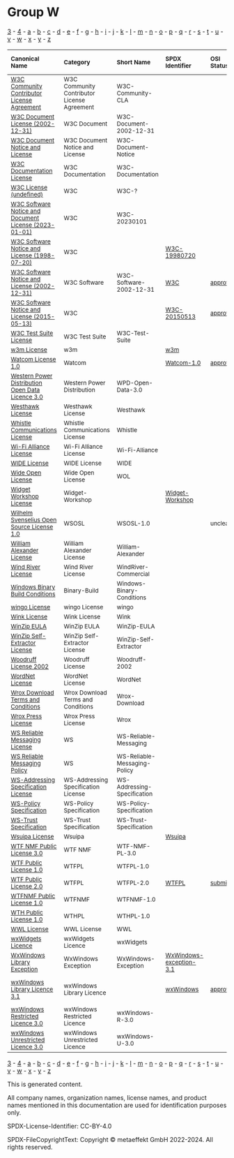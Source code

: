 # Group W

[3](../[3]/README.md) -
[4](../[4]/README.md) -
[a](../[a]/README.md) - 
[b](../[b]/README.md) - 
[c](../[c]/README.md) - 
[d](../[d]/README.md) - 
[e](../[e]/README.md) - 
[f](../[f]/README.md) - 
[g](../[g]/README.md) - 
[h](../[h]/README.md) - 
[i](../[i]/README.md) - 
[j](../[j]/README.md) - 
[k](../[k]/README.md) - 
[l](../[l]/README.md) - 
[m](../[m]/README.md) - 
[n](../[n]/README.md) - 
[o](../[o]/README.md) - 
[p](../[p]/README.md) - 
[q](../[q]/README.md) - 
[r](../[r]/README.md) - 
[s](../[s]/README.md) - 
[t](../[t]/README.md) - 
[u](../[u]/README.md) - 
[v](../[v]/README.md) - 
[w](../[w]/README.md) - 
[x](../[x]/README.md) - 
[y](../[y]/README.md) - 
[z](../[z]/README.md)

|<sup>Canonical Name</sup>|<sup>Category</sup>|<sup>Short Name</sup>|<sup>SPDX Identifier</sup>|<sup>OSI Status</sup>|<sup>Open CoDE Status</sup>|<sup>ScanCode</sup>|<sup>Matched ScanCode</sup>|<sup>Type</sup>|
| :-- | :-- | :-- | :-- | :-- | :-- | :-- | :-- | :-- |
|<sup><a name="W3C-Community-Contributor-License-Agreement">[W3C Community Contributor License Agreement]([w3]/W3C-Community-Contributor-License-Agreement.yaml)</a></sup>|<sup>W3C Community Contributor License Agreement</sup>|<sup>W3C-Community-CLA</sup>| | | |<sup>[w3c-community-cla](https://github.com/nexB/scancode-toolkit/blob/develop/src/licensedcode/data/licenses/w3c-community-cla.LICENSE)</sup>|<sup>[w3c-community-cla](https://github.com/nexB/scancode-toolkit/blob/develop/src/licensedcode/data/licenses/w3c-community-cla.LICENSE)</sup>|<sup>terms</sup>|
|<sup><a name="W3C-Document-License-(2002-12-31)">[W3C Document License (2002-12-31)]([w3]/W3C-Document-License-(2002-12-31).yaml)</a></sup>|<sup>W3C Document</sup>|<sup>W3C-Document-2002-12-31</sup>| | | |<sup>[w3c-docs-20021231](https://github.com/nexB/scancode-toolkit/blob/develop/src/licensedcode/data/licenses/w3c-docs-20021231.LICENSE)</sup>|<sup>[w3c-docs-20021231](https://github.com/nexB/scancode-toolkit/blob/develop/src/licensedcode/data/licenses/w3c-docs-20021231.LICENSE)</sup>|<sup>terms</sup>|
|<sup><a name="W3C-Document-Notice-and-License">[W3C Document Notice and License]([w3]/W3C-Document-Notice-and-License.yaml)</a></sup>|<sup>W3C Document Notice and License</sup>|<sup>W3C-Document-Notice</sup>| | | |<sup>[w3c-docs-19990405](https://github.com/nexB/scancode-toolkit/blob/develop/src/licensedcode/data/licenses/w3c-docs-19990405.LICENSE)</sup>|<sup>[w3c-docs-19990405](https://github.com/nexB/scancode-toolkit/blob/develop/src/licensedcode/data/licenses/w3c-docs-19990405.LICENSE)</sup>|<sup>terms</sup>|
|<sup><a name="W3C-Documentation-License">[W3C Documentation License]([w3]/W3C-Documentation-License.yaml)</a></sup>|<sup>W3C Documentation</sup>|<sup>W3C-Documentation</sup>| | | |<sup>[w3c-documentation](https://github.com/nexB/scancode-toolkit/blob/develop/src/licensedcode/data/licenses/w3c-documentation.LICENSE)</sup>|<sup>[w3c-documentation](https://github.com/nexB/scancode-toolkit/blob/develop/src/licensedcode/data/licenses/w3c-documentation.LICENSE)</sup>|<sup>terms</sup>|
|<sup><a name="W3C-License-(undefined)">[W3C License (undefined)]([w3]/W3C-License-(undefined).yaml)</a></sup>|<sup>W3C</sup>|<sup>W3C-?</sup>| | | | | |<sup>terms</sup>|
|<sup><a name="W3C-Software-Notice-and-Document-License-(2023-01-01)">[W3C Software Notice and Document License (2023-01-01)]([w3]/W3C-Software-Notice-and-Document-License-(2023-01-01).yaml)</a></sup>|<sup>W3C</sup>|<sup>W3C-20230101</sup>| | | |<sup>[w3c-software-2023](https://github.com/nexB/scancode-toolkit/blob/develop/src/licensedcode/data/licenses/w3c-software-2023.LICENSE)</sup>|<sup>[w3c-software-2023](https://github.com/nexB/scancode-toolkit/blob/develop/src/licensedcode/data/licenses/w3c-software-2023.LICENSE)</sup>|<sup>terms</sup>|
|<sup><a name="W3C-Software-Notice-and-License-(1998-07-20)">[W3C Software Notice and License (1998-07-20)]([w3]/W3C-Software-Notice-and-License-(1998-07-20).yaml)</a></sup>|<sup>W3C</sup>|<sup> </sup>|<sup>[W3C-19980720](https://spdx.org/licenses/W3C-19980720.html)</sup>| |<sup>approved</sup>|<sup>[w3c-software-19980720](https://github.com/nexB/scancode-toolkit/blob/develop/src/licensedcode/data/licenses/w3c-software-19980720.LICENSE)</sup>|<sup>[w3c-software-19980720](https://github.com/nexB/scancode-toolkit/blob/develop/src/licensedcode/data/licenses/w3c-software-19980720.LICENSE)</sup>|<sup>terms</sup>|
|<sup><a name="W3C-Software-Notice-and-License-(2002-12-31)">[W3C Software Notice and License (2002-12-31)]([w3]/W3C-Software-Notice-and-License-(2002-12-31).yaml)</a></sup>|<sup>W3C Software</sup>|<sup>W3C-Software-2002-12-31</sup>|<sup>[W3C](https://spdx.org/licenses/W3C.html)</sup>|<sup>[approved](https://opensource.org/licenses/?ls=W3C)</sup>|<sup>approved</sup>|<sup>[w3c](https://github.com/nexB/scancode-toolkit/blob/develop/src/licensedcode/data/licenses/w3c.LICENSE), [w3c-software-20021231](https://github.com/nexB/scancode-toolkit/blob/develop/src/licensedcode/data/licenses/w3c-software-20021231.LICENSE)</sup>|<sup>[w3c](https://github.com/nexB/scancode-toolkit/blob/develop/src/licensedcode/data/licenses/w3c.LICENSE)</sup>|<sup>terms</sup>|
|<sup><a name="W3C-Software-Notice-and-License-(2015-05-13)">[W3C Software Notice and License (2015-05-13)]([w3]/W3C-Software-Notice-and-License-(2015-05-13).yaml)</a></sup>|<sup>W3C</sup>|<sup> </sup>|<sup>[W3C-20150513](https://spdx.org/licenses/W3C-20150513.html)</sup>|<sup>[approved](https://opensource.org/licenses/?ls=W3C)</sup>|<sup>approved</sup>|<sup>[w3c-software-doc-20150513](https://github.com/nexB/scancode-toolkit/blob/develop/src/licensedcode/data/licenses/w3c-software-doc-20150513.LICENSE)</sup>|<sup>[w3c-software-doc-20150513](https://github.com/nexB/scancode-toolkit/blob/develop/src/licensedcode/data/licenses/w3c-software-doc-20150513.LICENSE)</sup>|<sup>terms</sup>|
|<sup><a name="W3C-Test-Suite-License">[W3C Test Suite License]([w3]/W3C-Test-Suite-License.yaml)</a></sup>|<sup>W3C Test Suite</sup>|<sup>W3C-Test-Suite</sup>| | | |<sup>[w3c-test-suite](https://github.com/nexB/scancode-toolkit/blob/develop/src/licensedcode/data/licenses/w3c-test-suite.LICENSE)</sup>|<sup>[w3c-test-suite](https://github.com/nexB/scancode-toolkit/blob/develop/src/licensedcode/data/licenses/w3c-test-suite.LICENSE)</sup>|<sup>terms</sup>|
|<sup><a name="w3m-License">[w3m License]([w3]/w3m-License.yaml)</a></sup>|<sup>w3m</sup>|<sup> </sup>|<sup>[w3m](https://spdx.org/licenses/w3m.html)</sup>| | |<sup>[w3m](https://github.com/nexB/scancode-toolkit/blob/develop/src/licensedcode/data/licenses/w3m.LICENSE)</sup>|<sup>[w3m](https://github.com/nexB/scancode-toolkit/blob/develop/src/licensedcode/data/licenses/w3m.LICENSE)</sup>|<sup>terms</sup>|
|<sup><a name="Watcom-License-1.0">[Watcom License 1.0]([wa]/Watcom-License-1.0.yaml)</a></sup>|<sup>Watcom</sup>|<sup> </sup>|<sup>[Watcom-1.0](https://spdx.org/licenses/Watcom-1.0.html)</sup>|<sup>[approved](https://opensource.org/licenses/?ls=Watcom-1.0)</sup>| |<sup>[sybase](https://github.com/nexB/scancode-toolkit/blob/develop/src/licensedcode/data/licenses/sybase.LICENSE)</sup>|<sup>[sybase](https://github.com/nexB/scancode-toolkit/blob/develop/src/licensedcode/data/licenses/sybase.LICENSE)</sup>|<sup>terms</sup>|
|<sup><a name="Western-Power-Distribution-Open-Data-Licence-3.0">[Western Power Distribution Open Data Licence 3.0]([we]/Western-Power-Distribution-Open-Data-Licence-3.0.yaml)</a></sup>|<sup>Western Power Distribution</sup>|<sup>WPD-Open-Data-3.0</sup>| | | |<sup>[ogl-wpd-3.0](https://github.com/nexB/scancode-toolkit/blob/develop/src/licensedcode/data/licenses/ogl-wpd-3.0.LICENSE)</sup>|<sup>[ogl-wpd-3.0](https://github.com/nexB/scancode-toolkit/blob/develop/src/licensedcode/data/licenses/ogl-wpd-3.0.LICENSE)</sup>|<sup>terms</sup>|
|<sup><a name="Westhawk-License">[Westhawk License]([we]/Westhawk-License.yaml)</a></sup>|<sup>Westhawk License</sup>|<sup>Westhawk</sup>| | | |<sup>[westhawk](https://github.com/nexB/scancode-toolkit/blob/develop/src/licensedcode/data/licenses/westhawk.LICENSE)</sup>|<sup>[westhawk](https://github.com/nexB/scancode-toolkit/blob/develop/src/licensedcode/data/licenses/westhawk.LICENSE)</sup>|<sup>terms</sup>|
|<sup><a name="Whistle-Communications-License">[Whistle Communications License]([wh]/Whistle-Communications-License.yaml)</a></sup>|<sup>Whistle Communications License</sup>|<sup>Whistle</sup>| | | |<sup>[whistle](https://github.com/nexB/scancode-toolkit/blob/develop/src/licensedcode/data/licenses/whistle.LICENSE)</sup>|<sup>[whistle](https://github.com/nexB/scancode-toolkit/blob/develop/src/licensedcode/data/licenses/whistle.LICENSE)</sup>|<sup>terms</sup>|
|<sup><a name="Wi-Fi-Alliance-License">[Wi-Fi Alliance License]([wi]/Wi-Fi-Alliance-License.yaml)</a></sup>|<sup>Wi-Fi Alliance License</sup>|<sup>Wi-Fi-Alliance</sup>| | | |<sup>[wifi-alliance](https://github.com/nexB/scancode-toolkit/blob/develop/src/licensedcode/data/licenses/wifi-alliance.LICENSE)</sup>|<sup>[wifi-alliance](https://github.com/nexB/scancode-toolkit/blob/develop/src/licensedcode/data/licenses/wifi-alliance.LICENSE)</sup>|<sup>terms</sup>|
|<sup><a name="WIDE-License">[WIDE License]([wi]/WIDE-License.yaml)</a></sup>|<sup>WIDE License</sup>|<sup>WIDE</sup>| | | |<sup>[wide-license](https://github.com/nexB/scancode-toolkit/blob/develop/src/licensedcode/data/licenses/wide-license.LICENSE)</sup>|<sup>[wide-license](https://github.com/nexB/scancode-toolkit/blob/develop/src/licensedcode/data/licenses/wide-license.LICENSE)</sup>|<sup>terms</sup>|
|<sup><a name="Wide-Open-License">[Wide Open License]([wi]/Wide-Open-License.yaml)</a></sup>|<sup>Wide Open License</sup>|<sup>WOL</sup>| | | |<sup>[wol](https://github.com/nexB/scancode-toolkit/blob/develop/src/licensedcode/data/licenses/wol.LICENSE)</sup>|<sup>[wol](https://github.com/nexB/scancode-toolkit/blob/develop/src/licensedcode/data/licenses/wol.LICENSE)</sup>|<sup>terms</sup>|
|<sup><a name="Widget-Workshop-License">[Widget Workshop License]([wi]/Widget-Workshop-License.yaml)</a></sup>|<sup>Widget-Workshop</sup>|<sup> </sup>|<sup>[Widget-Workshop](https://spdx.org/licenses/Widget-Workshop.html)</sup>| | |<sup>[widget-workshop](https://github.com/nexB/scancode-toolkit/blob/develop/src/licensedcode/data/licenses/widget-workshop.LICENSE)</sup>|<sup>[widget-workshop](https://github.com/nexB/scancode-toolkit/blob/develop/src/licensedcode/data/licenses/widget-workshop.LICENSE)</sup>|<sup>terms</sup>|
|<sup><a name="Wilhelm-Svenselius-Open-Source-License-1.0">[Wilhelm Svenselius Open Source License 1.0]([wi]/Wilhelm-Svenselius-Open-Source-License-1.0.yaml)</a></sup>|<sup>WSOSL</sup>|<sup>WSOSL-1.0</sup>| |<sup>unclear</sup>| | |<sup>[proprietary-license](https://github.com/nexB/scancode-toolkit/blob/develop/src/licensedcode/data/licenses/proprietary-license.LICENSE)</sup>|<sup>terms</sup>|
|<sup><a name="William-Alexander-License">[William Alexander License]([wi]/William-Alexander-License.yaml)</a></sup>|<sup>William Alexander License</sup>|<sup>William-Alexander</sup>| | | |<sup>[william-alexander](https://github.com/nexB/scancode-toolkit/blob/develop/src/licensedcode/data/licenses/william-alexander.LICENSE)</sup>|<sup>[william-alexander](https://github.com/nexB/scancode-toolkit/blob/develop/src/licensedcode/data/licenses/william-alexander.LICENSE)</sup>|<sup>terms</sup>|
|<sup><a name="Wind-River-License">[Wind River License]([wi]/Wind-River-License.yaml)</a></sup>|<sup>Wind River License</sup>|<sup>WindRiver-Commercial</sup>| | | |<sup>[windriver-commercial](https://github.com/nexB/scancode-toolkit/blob/develop/src/licensedcode/data/licenses/windriver-commercial.LICENSE)</sup>|<sup>[windriver-commercial](https://github.com/nexB/scancode-toolkit/blob/develop/src/licensedcode/data/licenses/windriver-commercial.LICENSE)</sup>|<sup>terms</sup>|
|<sup><a name="Windows-Binary-Build-Conditions">[Windows Binary Build Conditions]([wi]/Windows-Binary-Build-Conditions.yaml)</a></sup>|<sup>Binary-Build</sup>|<sup>Windows-Binary-Conditions</sup>| | | | |<sup>[proprietary-license](https://github.com/nexB/scancode-toolkit/blob/develop/src/licensedcode/data/licenses/proprietary-license.LICENSE)</sup>|<sup>terms</sup>|
|<sup><a name="wingo-License">[wingo License]([wi]/wingo-License.yaml)</a></sup>|<sup>wingo License</sup>|<sup>wingo</sup>| | | |<sup>[wingo](https://github.com/nexB/scancode-toolkit/blob/develop/src/licensedcode/data/licenses/wingo.LICENSE)</sup>|<sup>[wingo](https://github.com/nexB/scancode-toolkit/blob/develop/src/licensedcode/data/licenses/wingo.LICENSE)</sup>|<sup>terms</sup>|
|<sup><a name="Wink-License">[Wink License]([wi]/Wink-License.yaml)</a></sup>|<sup>Wink License</sup>|<sup>Wink</sup>| | | |<sup>[wink](https://github.com/nexB/scancode-toolkit/blob/develop/src/licensedcode/data/licenses/wink.LICENSE)</sup>|<sup>[wink](https://github.com/nexB/scancode-toolkit/blob/develop/src/licensedcode/data/licenses/wink.LICENSE)</sup>|<sup>terms</sup>|
|<sup><a name="WinZip-EULA">[WinZip EULA]([wi]/WinZip-EULA.yaml)</a></sup>|<sup>WinZip EULA</sup>|<sup>WinZip-EULA</sup>| | | |<sup>[winzip-eula](https://github.com/nexB/scancode-toolkit/blob/develop/src/licensedcode/data/licenses/winzip-eula.LICENSE)</sup>|<sup>[winzip-eula](https://github.com/nexB/scancode-toolkit/blob/develop/src/licensedcode/data/licenses/winzip-eula.LICENSE)</sup>|<sup>terms</sup>|
|<sup><a name="WinZip-Self-Extractor-License">[WinZip Self-Extractor License]([wi]/WinZip-Self-Extractor-License.yaml)</a></sup>|<sup>WinZip Self-Extractor License</sup>|<sup>WinZip-Self-Extractor</sup>| | | |<sup>[winzip-self-extractor](https://github.com/nexB/scancode-toolkit/blob/develop/src/licensedcode/data/licenses/winzip-self-extractor.LICENSE)</sup>|<sup>[winzip-self-extractor](https://github.com/nexB/scancode-toolkit/blob/develop/src/licensedcode/data/licenses/winzip-self-extractor.LICENSE)</sup>|<sup>terms</sup>|
|<sup><a name="Woodruff-License-2002">[Woodruff License 2002]([wo]/Woodruff-License-2002.yaml)</a></sup>|<sup>Woodruff License</sup>|<sup>Woodruff-2002</sup>| | | |<sup>[woodruff-2002](https://github.com/nexB/scancode-toolkit/blob/develop/src/licensedcode/data/licenses/woodruff-2002.LICENSE)</sup>|<sup>[woodruff-2002](https://github.com/nexB/scancode-toolkit/blob/develop/src/licensedcode/data/licenses/woodruff-2002.LICENSE)</sup>|<sup>terms</sup>|
|<sup><a name="WordNet-License">[WordNet License]([wo]/WordNet-License.yaml)</a></sup>|<sup>WordNet License</sup>|<sup>WordNet</sup>| | |<sup>approved</sup>|<sup>[wordnet](https://github.com/nexB/scancode-toolkit/blob/develop/src/licensedcode/data/licenses/wordnet.LICENSE)</sup>|<sup>[wordnet](https://github.com/nexB/scancode-toolkit/blob/develop/src/licensedcode/data/licenses/wordnet.LICENSE)</sup>|<sup>terms</sup>|
|<sup><a name="Wrox-Download-Terms-and-Conditions">[Wrox Download Terms and Conditions]([wr]/Wrox-Download-Terms-and-Conditions.yaml)</a></sup>|<sup>Wrox Download Terms and Conditions</sup>|<sup>Wrox-Download</sup>| | | |<sup>[wrox-download](https://github.com/nexB/scancode-toolkit/blob/develop/src/licensedcode/data/licenses/wrox-download.LICENSE)</sup>|<sup>[wrox-download](https://github.com/nexB/scancode-toolkit/blob/develop/src/licensedcode/data/licenses/wrox-download.LICENSE)</sup>|<sup>terms</sup>|
|<sup><a name="Wrox-Press-License">[Wrox Press License]([wr]/Wrox-Press-License.yaml)</a></sup>|<sup>Wrox Press License</sup>|<sup>Wrox</sup>| | | |<sup>[wrox](https://github.com/nexB/scancode-toolkit/blob/develop/src/licensedcode/data/licenses/wrox.LICENSE)</sup>|<sup>[wrox](https://github.com/nexB/scancode-toolkit/blob/develop/src/licensedcode/data/licenses/wrox.LICENSE)</sup>|<sup>terms</sup>|
|<sup><a name="WS-Reliable-Messaging-License">[WS Reliable Messaging License]([ws]/WS-Reliable-Messaging-License.yaml)</a></sup>|<sup>WS</sup>|<sup>WS-Reliable-Messaging</sup>| | | | |<sup>[ws-trust-specification](https://github.com/nexB/scancode-toolkit/blob/develop/src/licensedcode/data/licenses/ws-trust-specification.LICENSE)</sup>|<sup>terms</sup>|
|<sup><a name="WS-Reliable-Messaging-Policy">[WS Reliable Messaging Policy]([ws]/WS-Reliable-Messaging-Policy.yaml)</a></sup>|<sup>WS</sup>|<sup>WS-Reliable-Messaging-Policy</sup>| | | | |<sup>[ws-trust-specification](https://github.com/nexB/scancode-toolkit/blob/develop/src/licensedcode/data/licenses/ws-trust-specification.LICENSE)</sup>|<sup>terms</sup>|
|<sup><a name="WS-Addressing-Specification-License">[WS-Addressing Specification License]([ws]/WS-Addressing-Specification-License.yaml)</a></sup>|<sup>WS-Addressing Specification License</sup>|<sup>WS-Addressing-Specification</sup>| | |<sup>not approved</sup>|<sup>[ws-addressing-spec](https://github.com/nexB/scancode-toolkit/blob/develop/src/licensedcode/data/licenses/ws-addressing-spec.LICENSE)</sup>|<sup>[ws-addressing-spec](https://github.com/nexB/scancode-toolkit/blob/develop/src/licensedcode/data/licenses/ws-addressing-spec.LICENSE)</sup>|<sup>terms</sup>|
|<sup><a name="WS-Policy-Specification">[WS-Policy Specification]([ws]/WS-Policy-Specification.yaml)</a></sup>|<sup>WS-Policy Specification</sup>|<sup>WS-Policy-Specification</sup>| | |<sup>approved</sup>|<sup>[ws-policy-specification](https://github.com/nexB/scancode-toolkit/blob/develop/src/licensedcode/data/licenses/ws-policy-specification.LICENSE)</sup>|<sup>[ws-policy-specification](https://github.com/nexB/scancode-toolkit/blob/develop/src/licensedcode/data/licenses/ws-policy-specification.LICENSE)</sup>|<sup>terms</sup>|
|<sup><a name="WS-Trust-Specification">[WS-Trust Specification]([ws]/WS-Trust-Specification.yaml)</a></sup>|<sup>WS-Trust Specification</sup>|<sup>WS-Trust-Specification</sup>| | | |<sup>[ws-trust-specification](https://github.com/nexB/scancode-toolkit/blob/develop/src/licensedcode/data/licenses/ws-trust-specification.LICENSE)</sup>|<sup>[ws-trust-specification](https://github.com/nexB/scancode-toolkit/blob/develop/src/licensedcode/data/licenses/ws-trust-specification.LICENSE)</sup>|<sup>terms</sup>|
|<sup><a name="Wsuipa-License">[Wsuipa License]([ws]/Wsuipa-License.yaml)</a></sup>|<sup>Wsuipa</sup>|<sup> </sup>|<sup>[Wsuipa](https://spdx.org/licenses/Wsuipa.html)</sup>| | |<sup>[wsuipa](https://github.com/nexB/scancode-toolkit/blob/develop/src/licensedcode/data/licenses/wsuipa.LICENSE)</sup>|<sup>[wsuipa](https://github.com/nexB/scancode-toolkit/blob/develop/src/licensedcode/data/licenses/wsuipa.LICENSE)</sup>|<sup>terms</sup>|
|<sup><a name="WTF-NMF-Public-License-3.0">[WTF NMF Public License 3.0]([wt]/WTF-NMF-Public-License-3.0.yaml)</a></sup>|<sup>WTF NMF</sup>|<sup>WTF-NMF-PL-3.0</sup>| | | |<sup>[dwtfnmfpl-3.0](https://github.com/nexB/scancode-toolkit/blob/develop/src/licensedcode/data/licenses/dwtfnmfpl-3.0.LICENSE)</sup>|<sup>[dwtfnmfpl-3.0](https://github.com/nexB/scancode-toolkit/blob/develop/src/licensedcode/data/licenses/dwtfnmfpl-3.0.LICENSE)</sup>|<sup>terms</sup>|
|<sup><a name="WTF-Public-License-1.0">[WTF Public License 1.0]([wt]/WTF-Public-License-1.0.yaml)</a></sup>|<sup>WTFPL</sup>|<sup>WTFPL-1.0</sup>| | | |<sup>[wtfpl-1.0](https://github.com/nexB/scancode-toolkit/blob/develop/src/licensedcode/data/licenses/wtfpl-1.0.LICENSE)</sup>|<sup>[wtfpl-1.0](https://github.com/nexB/scancode-toolkit/blob/develop/src/licensedcode/data/licenses/wtfpl-1.0.LICENSE)</sup>|<sup>terms</sup>|
|<sup><a name="WTF-Public-License-2.0">[WTF Public License 2.0]([wt]/WTF-Public-License-2.0.yaml)</a></sup>|<sup>WTFPL</sup>|<sup>WTFPL-2.0</sup>|<sup>[WTFPL](https://spdx.org/licenses/WTFPL.html)</sup>|<sup>[submitted](https://opensource.org/licenses/?ls=WTFPL-2.0)</sup>|<sup>approved</sup>|<sup>[wtfpl-2.0](https://github.com/nexB/scancode-toolkit/blob/develop/src/licensedcode/data/licenses/wtfpl-2.0.LICENSE)</sup>|<sup>[wtfpl-2.0](https://github.com/nexB/scancode-toolkit/blob/develop/src/licensedcode/data/licenses/wtfpl-2.0.LICENSE)</sup>|<sup>terms</sup>|
|<sup><a name="WTFNMF-Public-License-1.0">[WTFNMF Public License 1.0]([wt]/WTFNMF-Public-License-1.0.yaml)</a></sup>|<sup>WTFNMF</sup>|<sup>WTFNMF-1.0</sup>| | | |<sup>[wtfnmfpl-1.0](https://github.com/nexB/scancode-toolkit/blob/develop/src/licensedcode/data/licenses/wtfnmfpl-1.0.LICENSE)</sup>|<sup>[wtfnmfpl-1.0](https://github.com/nexB/scancode-toolkit/blob/develop/src/licensedcode/data/licenses/wtfnmfpl-1.0.LICENSE)</sup>|<sup>terms</sup>|
|<sup><a name="WTH-Public-License-1.0">[WTH Public License 1.0]([wt]/WTH-Public-License-1.0.yaml)</a></sup>|<sup>WTHPL</sup>|<sup>WTHPL-1.0</sup>| | | |<sup>[wthpl-1.0](https://github.com/nexB/scancode-toolkit/blob/develop/src/licensedcode/data/licenses/wthpl-1.0.LICENSE)</sup>|<sup>[wthpl-1.0](https://github.com/nexB/scancode-toolkit/blob/develop/src/licensedcode/data/licenses/wthpl-1.0.LICENSE)</sup>|<sup>terms</sup>|
|<sup><a name="WWL-License">[WWL License]([ww]/WWL-License.yaml)</a></sup>|<sup>WWL License</sup>|<sup>WWL</sup>| | | | |<sup>[gpl-1.0-plus](https://github.com/nexB/scancode-toolkit/blob/develop/src/licensedcode/data/licenses/gpl-1.0-plus.LICENSE)</sup>|<sup>terms</sup>|
|<sup><a name="wxWidgets-Licence">[wxWidgets Licence]([wx]/wxWidgets-Licence.yaml)</a></sup>|<sup>wxWidgets Licence</sup>|<sup>wxWidgets</sup>| | | |<sup>[wxwidgets](https://github.com/nexB/scancode-toolkit/blob/develop/src/licensedcode/data/licenses/wxwidgets.LICENSE)</sup>|<sup>[wxwidgets](https://github.com/nexB/scancode-toolkit/blob/develop/src/licensedcode/data/licenses/wxwidgets.LICENSE)</sup>|<sup>terms</sup>|
|<sup><a name="WxWindows-Library-Exception">[WxWindows Library Exception]([wx]/WxWindows-Library-Exception.yaml)</a></sup>|<sup>WxWindows Exception</sup>|<sup>WxWindows-Exception</sup>|<sup>[WxWindows-exception-3.1](https://spdx.org/licenses/WxWindows-exception-3.1.html)</sup>| | |<sup>[wxwindows-exception-3.1](https://github.com/nexB/scancode-toolkit/blob/develop/src/licensedcode/data/licenses/wxwindows-exception-3.1.LICENSE)</sup>|<sup>[wxwindows-exception-3.1](https://github.com/nexB/scancode-toolkit/blob/develop/src/licensedcode/data/licenses/wxwindows-exception-3.1.LICENSE)</sup>|<sup>exception</sup>|
|<sup><a name="wxWindows-Library-Licence-3.1">[wxWindows Library Licence 3.1]([wx]/wxWindows-Library-Licence-3.1.yaml)</a></sup>|<sup>wxWindows Library Licence</sup>|<sup> </sup>|<sup>[wxWindows](https://spdx.org/licenses/wxWindows.html)</sup>|<sup>[approved](https://opensource.org/licenses/?ls=WXwindows)</sup>| |<sup>[wxwindows](https://github.com/nexB/scancode-toolkit/blob/develop/src/licensedcode/data/licenses/wxwindows.LICENSE)</sup>|<sup>lgpl-2.0-plus WITH wxwindows-exception-3.1</sup>|<sup>terms</sup>|
|<sup><a name="wxWindows-Restricted-Licence-3.0">[wxWindows Restricted Licence 3.0]([wx]/wxWindows-Restricted-Licence-3.0.yaml)</a></sup>|<sup>wxWindows Restricted Licence</sup>|<sup>wxWindows-R-3.0</sup>| | | |<sup>[wxwindows-r-3.0](https://github.com/nexB/scancode-toolkit/blob/develop/src/licensedcode/data/licenses/wxwindows-r-3.0.LICENSE)</sup>|<sup>[wxwindows-r-3.0](https://github.com/nexB/scancode-toolkit/blob/develop/src/licensedcode/data/licenses/wxwindows-r-3.0.LICENSE)</sup>|<sup>terms</sup>|
|<sup><a name="wxWindows-Unrestricted-Licence-3.0">[wxWindows Unrestricted Licence 3.0]([wx]/wxWindows-Unrestricted-Licence-3.0.yaml)</a></sup>|<sup>wxWindows Unrestricted Licence</sup>|<sup>wxWindows-U-3.0</sup>| | | |<sup>[wxwindows-u-3.0](https://github.com/nexB/scancode-toolkit/blob/develop/src/licensedcode/data/licenses/wxwindows-u-3.0.LICENSE)</sup>|<sup>[wxwindows-u-3.0](https://github.com/nexB/scancode-toolkit/blob/develop/src/licensedcode/data/licenses/wxwindows-u-3.0.LICENSE)</sup>|<sup>terms</sup>|

[3](../[3]/README.md) -
[4](../[4]/README.md) -
[a](../[a]/README.md) - 
[b](../[b]/README.md) - 
[c](../[c]/README.md) - 
[d](../[d]/README.md) - 
[e](../[e]/README.md) - 
[f](../[f]/README.md) - 
[g](../[g]/README.md) - 
[h](../[h]/README.md) - 
[i](../[i]/README.md) - 
[j](../[j]/README.md) - 
[k](../[k]/README.md) - 
[l](../[l]/README.md) - 
[m](../[m]/README.md) - 
[n](../[n]/README.md) - 
[o](../[o]/README.md) - 
[p](../[p]/README.md) - 
[q](../[q]/README.md) - 
[r](../[r]/README.md) - 
[s](../[s]/README.md) - 
[t](../[t]/README.md) - 
[u](../[u]/README.md) - 
[v](../[v]/README.md) - 
[w](../[w]/README.md) - 
[x](../[x]/README.md) - 
[y](../[y]/README.md) - 
[z](../[z]/README.md)


This is generated content.

All company names, organization names, license names, and product names mentioned in this documentation are used for identification purposes only.

SPDX-License-Identifier: CC-BY-4.0

SPDX-FileCopyrightText: Copyright © metaeffekt GmbH 2022-2024. All rights reserved.
